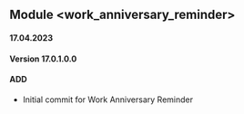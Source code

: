 ## Module <work_anniversary_reminder>

#### 17.04.2023
#### Version 17.0.1.0.0
#### ADD

- Initial commit for Work Anniversary Reminder
